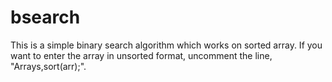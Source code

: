 # bsearch
This is a simple binary search algorithm which works on sorted array. If you want to enter the array in unsorted format, uncomment the line, "Arrays,sort(arr);".
